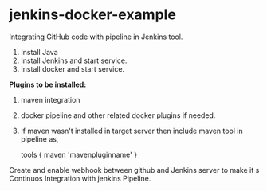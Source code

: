 # jenkins-docker-example

Integrating GitHub code with pipeline in Jenkins tool.

1. Install Java
2. Install Jenkins and start service.
3. Install docker and start service.

**Plugins to be installed:**

1. maven integration
2. docker pipeline and other related docker plugins if needed.

3. If maven wasn't installed in target server then include maven tool in pipeline as,

   tools {
      maven 'mavenpluginname'
   }

Create and enable webhook between github and Jenkins server to make it s Continuos Integration with jenkins Pipeline.
